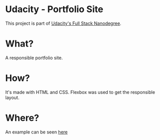 # Udacity - Portfolio Site

This project is part of [Udacity's Full Stack Nanodegree](https://br.udacity.com/course/full-stack-web-developer-nanodegree--nd004).

# What?

A responsible portfolio site.

# How?

It's made with HTML and CSS.
Flexbox was used to get the responsible layout.


# Where?

An example can be seen [here](http://www.thaissa.eng.br/portfolio-site/)
